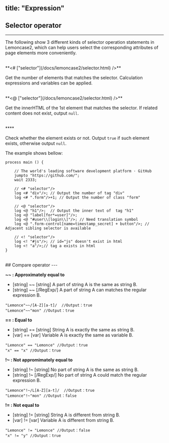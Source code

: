 title: "Expression"
---

## Selector operator
---

The following show 3 different kinds of selector operation statements in Lemoncase2, which can help users select the corresponding attributes of  page elements more conveniently.

<br/>
<span class="alert alert-warning">**<# ["selector"](/docs/lemoncase2/selector.html) />** </span>

Get the number of elements that matches the selector. Calculation expressions and variables can be applied.

<br/>
<span class="alert alert-warning">**<@ ["selector"](/docs/lemoncase2/selector.html) />** </span>

Get the innerHTML of the 1st element that matches the selector. If related content does not exist, output `null`.

<br/>
<span class="alert alert-warning">**<! ["selector"](/docs/lemoncase2/selector.html) />** </span>

Check whether the element exists or not. Output `true` if such element exists, otherwise output `null`.

The example shows bellow:

```
process main () {

	// The world's leading software development platform · GitHub
	jumpto "https://github.com/";
	wait 2333;
	
	// <# "selector"/>
	log <# "div"/>; // Output the number of tag "div"
	log <# ".form"/>+1; // Output the number of class "form"
	
	// <@ "selector"/>
	log <@ "h1"/>;  // Output the inner text of  tag "h1"
	log <@ "label[for*=user]"/>;
	log <@ "#user\\[login\\]"/>; // Need translation symbol
	log <@ ".form-control[name=timestamp_secret] + button"/>; // Adjacent sibling selector is available
	
	// <! "selector"/>
	log <! "#js"/>; // id="js" doesn't exist in html
	log <! "a"/>;// tag a exists in html
}
```

<br/>
## Compare operator
---

**~~ : Approximately equal to**

- [string] ~~ [string] A part of string A is the same as string B.<br/>
- [string] ~~ [/RegExp/] A part of string A can matches the regular expression B.<br/>

`"Lemonce"~~/[A-Z][a-t]/  //Output：true`<br/>
`"Lemonce"~~"mon" //Output：true`

**== : Equal to**

- [string] == [string] String A is exactly the same as string B.<br/>
- [var] == [var] Variable A is exactly the same as variable B.<br/>

`"Lemonce" == "Lemonce" //Output：true`<br/>
`"x" == "x" //Output：true`

**!~ : Not appromimately equal to**

- [string] !~ [string] No part of string A is the same as string B.<br/>
- [string] !~ [/RegExp/] No part of string A could match the regular expression B.<br/>

`"Lemonce"!~/L[A-Z][a-t]/  //Output：true`<br/>
`"Lemonce"!~"mon" //Output：false`

**!= : Not equal to**

- [string] != [string] String A is different from string B.<br/>
- [var] != [var] Variable A is different from string B.<br/>

`"Lemonce" != "Lemonce" //Output：false`<br/>
`"x" != "y" //Output：true`

